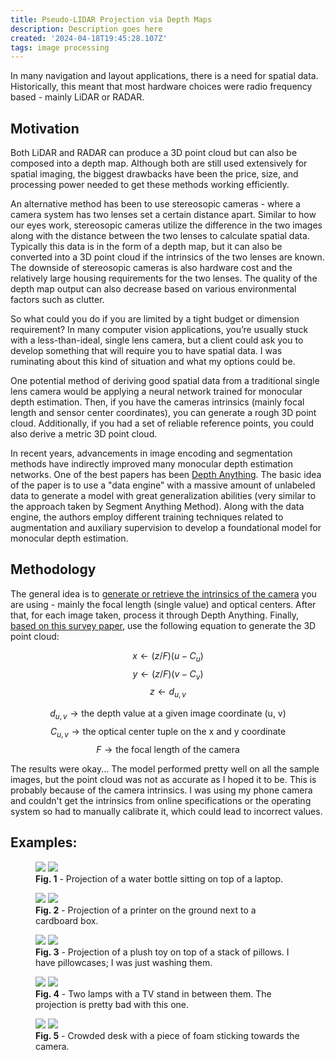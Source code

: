 ```yaml
---
title: Pseudo-LIDAR Projection via Depth Maps
description: Description goes here
created: '2024-04-18T19:45:28.107Z'
tags: image processing
---
```


In many navigation and layout applications, there is a need for spatial data. Historically, this meant that most hardware choices were radio frequency based - mainly LiDAR or RADAR.
<!-- more -->

<script src="https://cdn.jsdelivr.net/npm/d3@7"></script>
<script src="https://cdn.plot.ly/plotly-2.31.0.min.js" charset="utf-8"></script>

<script>
    function unpack(rows, key) {
        return rows.map(function(row)
    { return row[key]; });}

    function generate_plot(url, html_element) {
        //const data = d3.csv("./post-res/pseudo_lidar/20240414_115355.csv");
        const data = d3.csv(url)
        data.then( (rows) => {
            var z_data = unpack(rows, 'z1');

            var trace1 = {
                x:unpack(rows, 'x1'),
                y: unpack(rows, 'y1'),
                z: z_data,
                mode: 'markers',
                colorscale: 'YlGnBu',
                marker: {
                    size: 2,
                    opacity: 1.0,
                    color: z_data,
                    colorscale: 'Viridis'
                },
                type: 'scatter3D',
            };

            var data = [trace1];
            var layout = {
            margin: {
                l: 0,
                r: 0,
                b: 0,
                t: 0
            },
            scene: {
                    camera: {
                        eye: {x:0, y:0, z:2.5},
                    },
                }
            };
            Plotly.newPlot(html_element, data, layout);
            console.log(`Generated plotly graph for ${html_element}`)

            /*
            var previewID = html_element+"_preview"
            const preview_img = document.getElementById(previewID)
            preview_img.remove()
            */
        } )
    }

    /*
    generate_plot("./post-res/pseudo_lidar/20240414_115355.csv", "gd")
    generate_plot("./post-res/pseudo_lidar/20240414_120609.csv", "gd1")
    generate_plot("./post-res/pseudo_lidar/20240414_120944.csv", "gd2")
    generate_plot("./post-res/pseudo_lidar/20240413_174803.csv", "gd3")
    generate_plot("./post-res/pseudo_lidar/20240414_123255.csv", "gd4")
    */
</script>
<style>
    .viz {
        width: 400px;
        height: 400px;
        display: inline
    }

    .preview {
        max-width: 400px;
        max-height: 400px;
    }
</style>

## Motivation

Both LiDAR and RADAR can produce a 3D point cloud but can also be composed into a depth map. Although both are still used extensively for spatial imaging, the biggest drawbacks have been the price, size, and processing power needed to get these methods working efficiently.

An alternative method has been to use stereosopic cameras - where a camera system has two lenses set a certain distance apart. Similar to how our eyes work, stereosopic cameras utilize the difference in the two images along with the distance between the two lenses to calculate spatial data. Typically this data is in the form of a depth map, but it can also be converted into a 3D point cloud if the intrinsics of the two lenses are known. The downside of stereosopic cameras is also hardware cost and the relatively large housing requirements for the two lenses. The quality of the depth map output can also decrease based on various environmental factors such as clutter.

So what could you do if you are limited by a tight budget or dimension requirement? In many computer vision applications, you’re usually stuck with a less-than-ideal, single lens camera, but a client could ask you to develop something that will require you to have spatial data. I was ruminating about this kind of situation and what my options could be.

One potential method of deriving good spatial data from a traditional single lens camera would be applying a neural network trained for monocular depth estimation. Then, if you have the cameras intrinsics (mainly focal length and sensor center coordinates), you can generate a rough 3D point 
cloud. Additionally, if you had a set of reliable reference points, you could also derive a metric 3D point cloud. 

In recent years, advancements in image encoding and segmentation methods have indirectly improved many monocular depth estimation networks. One of the best papers has been [Depth Anything](https://arxiv.org/pdf/2401.10891.pdf). The basic idea of the paper is to use a "data engine" with a massive amount of unlabeled data to generate a model with great generalization abilities (very similar to the approach taken by Segment Anything Method). Along with the data engine, the authors employ different training techniques related to augmentation and auxiliary supervision to develop a foundational model for monocular depth estimation. 

## Methodology

The general idea is to [generate or retrieve the intrinsics of the camera](https://docs.opencv.org/4.x/dc/dbb/tutorial_py_calibration.html) you are using - mainly the focal length (single value) and optical centers. After that, for each image taken, process it through Depth Anything. Finally, [based on this survey paper](https://arxiv.org/pdf/2302.10007.pdf), use the following equation to generate the 3D point cloud:

$$
x \leftarrow (z/F)(u-C_{u})
$$
$$
y \leftarrow (z/F)(v-C_{v})
$$
$$
z \leftarrow d_{u,v}
$$

$$
d_{u,v} \rightarrow \text{the depth value at a given image coordinate (u, v)}
$$
$$
C_{u,v} \rightarrow \text{the optical center tuple on the x and y coordinate }
$$
$$
F \rightarrow \text{the focal length of the camera}
$$

The results were okay... The model performed pretty well on all the sample images, but the point cloud was not as accurate as I hoped it to be. This is probably because of the camera intrinsics. I was using my phone camera and couldn't get the intrinsics from online specifications or the operating system so had to manually calibrate it, which could lead to incorrect values.

## Examples:
<figure>
<div>
<img src="./post-res/pseudo_lidar/20240414_115355_processed.jpg"/>
<div class="viz" id="gd">
    <img id="gd_preview" class="preview" src="./post-res/pseudo_lidar/gd.png"/>
</div>
</div>
<figcaption><b>Fig. 1</b> - Projection of a water bottle sitting on top of a laptop.</figcaption>
</figure>

<figure>
<img src="./post-res/pseudo_lidar/20240414_120609_processed.jpg"/>
<div class="viz" id="gd1">
    <img id="gd1_preview" class="preview" src="./post-res/pseudo_lidar/gd1.png"/>
</div>
<figcaption><b>Fig. 2</b> - Projection of a printer on the ground next to a cardboard box.</figcaption>
</figure>

<figure>
<img src="./post-res/pseudo_lidar/20240414_120944_processed.jpg"/>
<div class="viz" id="gd2">
    <img id="gd2_preview" class="preview" src="./post-res/pseudo_lidar/gd2.png"/>
</div>
<figcaption><b>Fig. 3</b> - Projection of a plush toy on top of a stack of pillows. I have pillowcases; I was just washing them. </figcaption>
</figure>

<figure>
<img src="./post-res/pseudo_lidar/20240413_174803_processed.jpg"/>
<div class="viz" id="gd3">
    <img id="gd3_preview" class="preview" src="./post-res/pseudo_lidar/gd3.png"/>
</div>
<figcaption><b>Fig. 4</b> - Two lamps with a TV stand in between them. The projection is pretty bad with this one.</figcaption>
</figure>

<figure>
<img src="./post-res/pseudo_lidar/20240414_123255_processed.jpg"/>
<div class="viz" id="gd4">
    <img id="gd4_preview" class="preview" src="./post-res/pseudo_lidar/gd4.png"/>
</div>
<figcaption><b>Fig. 5</b> - Crowded desk with a piece of foam sticking towards the camera.</figcaption>
</figure>